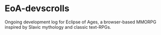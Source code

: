 # EoA-devscrolls
Ongoing development log for Eclipse of Ages, a browser-based MMORPG inspired by Slavic mythology and classic text-RPGs.
